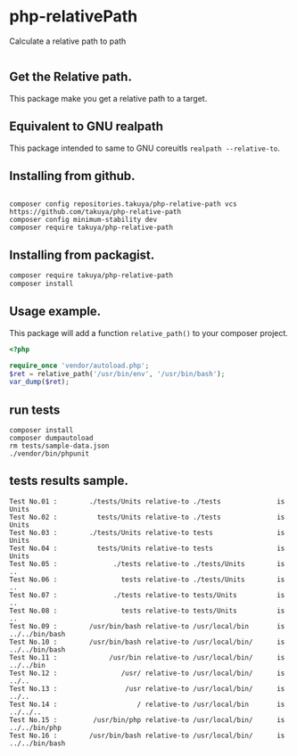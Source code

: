 # php-relativePath

Calculate a relative path to path 

![<CircleciTest>](https://circleci.com/gh/takuya/php-relative-path.svg?style=svg)

## Get the Relative path.

This package make you get a relative path to a target.

## Equivalent to GNU realpath 

This package intended to  same to GNU coreuitls `realpath --relative-to`.

## Installing from github.
```

composer config repositories.takuya/php-relative-path vcs https://github.com/takuya/php-relative-path
composer config minimum-stability dev
composer require takuya/php-relative-path
```
## Installing from packagist.
```sh
composer require takuya/php-relative-path
composer install
````
## Usage example.
This package will add a function `relative_path()`  to your composer project. 
```php
<?php

require_once 'vendor/autoload.php';
$ret = relative_path('/usr/bin/env', '/usr/bin/bash');
var_dump($ret);
```


## run tests 
```
composer install
composer dumpautoload
rm tests/sample-data.json
./vendor/bin/phpunit
```

## tests results sample.
```text
Test No.01 :        ./tests/Units relative-to ./tests              is Units
Test No.02 :          tests/Units relative-to ./tests              is Units
Test No.03 :        ./tests/Units relative-to tests                is Units
Test No.04 :          tests/Units relative-to tests                is Units
Test No.05 :              ./tests relative-to ./tests/Units        is ..
Test No.06 :                tests relative-to ./tests/Units        is ..
Test No.07 :              ./tests relative-to tests/Units          is ..
Test No.08 :                tests relative-to tests/Units          is ..
Test No.09 :        /usr/bin/bash relative-to /usr/local/bin       is ../../bin/bash
Test No.10 :        /usr/bin/bash relative-to /usr/local/bin/      is ../../bin/bash
Test No.11 :             /usr/bin relative-to /usr/local/bin/      is ../../bin
Test No.12 :                /usr/ relative-to /usr/local/bin/      is ../..
Test No.13 :                 /usr relative-to /usr/local/bin/      is ../..
Test No.14 :                    / relative-to /usr/local/bin       is ../../..
Test No.15 :         /usr/bin/php relative-to /usr/local/bin/      is ../../bin/php
Test No.16 :        /usr/bin/bash relative-to /usr/local/bin/      is ../../bin/bash

```